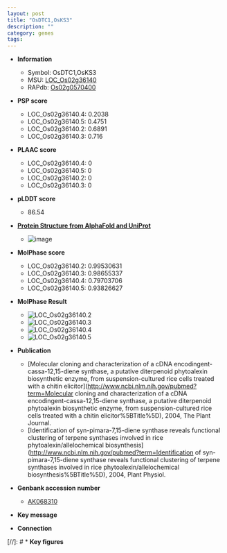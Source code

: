 ```yaml
---
layout: post
title: "OsDTC1,OsKS3"
description: ""
category: genes
tags: 
---
```


* **Information**  
    + Symbol: OsDTC1,OsKS3  
    + MSU: [LOC_Os02g36140](http://rice.plantbiology.msu.edu/cgi-bin/ORF_infopage.cgi?orf=LOC_Os02g36140)  
    + RAPdb: [Os02g0570400](http://rapdb.dna.affrc.go.jp/viewer/gbrowse_details/irgsp1?name=Os02g0570400)  

* **PSP score**  
    + LOC_Os02g36140.4: 0.2038 
    + LOC_Os02g36140.5: 0.4751 
    + LOC_Os02g36140.2: 0.6891 
    + LOC_Os02g36140.3: 0.716 

* **PLAAC score**  
    + LOC_Os02g36140.4: 0 
    + LOC_Os02g36140.5: 0 
    + LOC_Os02g36140.2: 0 
    + LOC_Os02g36140.3: 0 

* **pLDDT score**
    + 86.54

* **[Protein Structure from AlphaFold and UniProt](https://www.uniprot.org/uniprotkb/Q0E088/entry#structure)**
    + ![image](https://ricepsp.github.io/images/Q0/AF-Q0E088-F1.png)

* **MolPhase score**
    + LOC_Os02g36140.2: 0.99530631
    + LOC_Os02g36140.3: 0.98655337
    + LOC_Os02g36140.4: 0.79703706
    + LOC_Os02g36140.5: 0.93826627

* **MolPhase Result**
    + ![LOC_Os02g36140.2](https://304243504.github.io/Pictures/LOC_Os02g/LOC_Os02g36140.2.png)
    + ![LOC_Os02g36140.3](https://304243504.github.io/Pictures/LOC_Os02g/LOC_Os02g36140.3.png)
    + ![LOC_Os02g36140.4](https://304243504.github.io/Pictures/LOC_Os02g/LOC_Os02g36140.4.png)
    + ![LOC_Os02g36140.5](https://304243504.github.io/Pictures/LOC_Os02g/LOC_Os02g36140.5.png)

* **Publication**  
    + [Molecular cloning and characterization of a cDNA encodingent-cassa-12,15-diene synthase, a putative diterpenoid phytoalexin biosynthetic enzyme, from suspension-cultured rice cells treated with a chitin elicitor](http://www.ncbi.nlm.nih.gov/pubmed?term=Molecular cloning and characterization of a cDNA encodingent-cassa-12,15-diene synthase, a putative diterpenoid phytoalexin biosynthetic enzyme, from suspension-cultured rice cells treated with a chitin elicitor%5BTitle%5D), 2004, The Plant Journal.
    + [Identification of syn-pimara-7,15-diene synthase reveals functional clustering of terpene synthases involved in rice phytoalexin/allelochemical biosynthesis](http://www.ncbi.nlm.nih.gov/pubmed?term=Identification of syn-pimara-7,15-diene synthase reveals functional clustering of terpene synthases involved in rice phytoalexin/allelochemical biosynthesis%5BTitle%5D), 2004, Plant Physiol.

* **Genbank accession number**  
    + [AK068310](http://www.ncbi.nlm.nih.gov/nuccore/AK068310)

* **Key message**  

* **Connection**  

[//]: # * **Key figures**  


